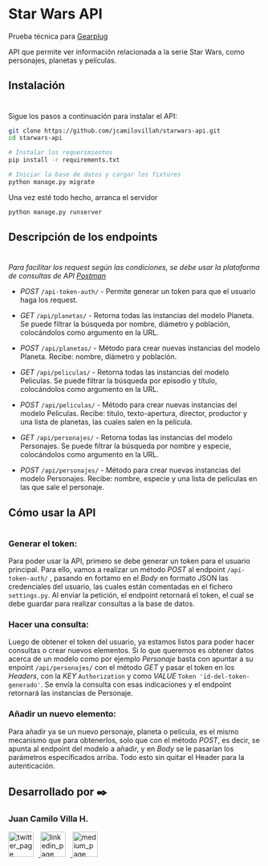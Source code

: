 # Star Wars API

Prueba técnica para [Gearplug](https://gearplug.io/)

API que permite ver información relacionada a la serie Star Wars, como personajes, planetas y películas.

## Instalación
#
Sigue los pasos a continuación para instalar el API:

```bash
git clone https://github.com/jcamilovillah/starwars-api.git
cd starwars-api

# Instalar los requerimientos
pip install -r requirements.txt

# Iniciar la base de datos y cargar los fixtures
python manage.py migrate
```

Una vez esté todo hecho, arranca el servidor

```bash
python manage.py runserver
```


## Descripción de los endpoints
#

*Para facilitar los request según las condiciones, se debe usar la plataforma de consultas de API [Postman](https://www.postman.com/)*

* *POST* ```/api-token-auth/``` - Permite generar un token para que el usuario haga los request.

* *GET* ```/api/planetas/``` -  Retorna todas las instancias del modelo Planeta. Se puede filtrar la búsqueda por nombre, diámetro y población, colocándolos como argumento en la URL.

* *POST* ```/api/planetas/``` - Método para crear nuevas instancias del modelo Planeta. Recibe: nombre, diámetro y población.

* *GET* ```/api/peliculas/``` - Retorna todas las instancias del modelo Peliculas. Se puede filtrar la búsqueda por episodio y título, colocándolos como argumento en la URL.

* *POST* ```/api/peliculas/``` - Método para crear nuevas instancias del modelo Peliculas. Recibe: titulo, texto-apertura, director, productor y una lista de planetas, las cuales salen en la película.

* *GET* ```/api/personajes/``` - Retorna todas las instancias del modelo Personajes. Se puede filtrar la búsqueda por nombre y especie, colocándolos como argumento en la URL.

* *POST* ```/api/personajes/``` - Método para crear nuevas instancias del modelo Personajes. Recibe: nombre, especie y una lista de películas en las que sale el personaje.


## Cómo usar la API
#

### Generar el token:
Para poder usar la API, primero se debe generar un token para el usuario principal. Para ello, vamos a realizar un método *POST* al endpoint ```/api-token-auth/``` , pasando en fortamo en el *Body* en formato JSON las credenciales del usuario, las cuales están comentadas en el fichero ```settings.py```.  Al enviar la petición, el endpoint retornará el token, el cual se debe guardar para realizar consultas a la base de datos.


### Hacer una consulta:
Luego de obtener el token del usuario, ya estamos listos para poder hacer consultas o crear nuevos elementos.
Si lo que queremos es obtener datos acerca de un modelo como por ejemplo *Personaje* basta con apuntar a su enpoint ```/api/personajes/``` con el método *GET* y pasar el token en los *Headers*, con la *KEY*  ```Authorization``` y como *VALUE* `Token 'id-del-token-generado'`. Se envía la consulta con esas indicaciones y el endpoint retornará las instancias de Personaje.


### Añadir un nuevo elemento:
Para añadir ya se un nuevo personaje, planeta o película, es el mismo mecanismo que para obtenerlos, solo que con el método *POST*, es decir, se apunta al endpoint del modelo a añadir, y en *Body* se le pasarían los parámetros especificados arriba. Todo esto sin quitar el Header para la autenticación.

## Desarrollado por ✒️

<p align="left">
			<h3 align="left">Juan Camilo Villa H. </h3>
      		<p align="left">
	   		</a>
			<p align="left">
        <a href="https://twitter.com/jcamilovillah" target="_blank">
            <img alt="twitter_page" src="https://github.com/gedafu/readme-template/blob/master/images/twitter.png" style="float: center; margin-right: 10px" height="50" width="50">
        </a>
        <a href="https://www.linkedin.com/in/jcamilovillah/" target="_blank">
            <img alt="linkedin_page" src="https://github.com/gedafu/readme-template/blob/master/images/linkedin.png" style="float: center; margin-right: 10px" height="50"  width="50">
        </a>
        <a href="https://medium.com/@juancamilovilla" target="_blank">
            <img alt="medium_page" src="https://github.com/gedafu/readme-template/blob/master/images/medium.png" style="float: center; margin-right: 10px" height="50" width="50">
			 </a>
</p>

